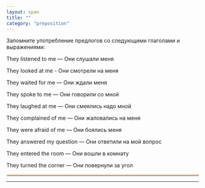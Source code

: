```yaml
---
layout: span
title: ""
category: "preposition"
---
```

<section class='rules'><span><p>Запомните употребление предлогов со следующими глаголами и выражениями:</p>
<p>They listened to me — Они слушали меня </p>
<p>They looked at me  - Они смотрели на меня </p>
<p>They waited for me — Они ждали меня</p>
<p> They spoke to me — Они говорили со мной</p>
<p> They laughed at me — Они смеялись надо мной</p>
<p>They complained of me — Они жаловались на меня</p>
<p> They were afraid of me — Они боялись меня</p>
<p>They answered my question — Они ответили на мой вопрос</p>
<p>They entered  the room — Они вошли в комнату</p>
<p>They turned the corner — Они повернули за угол</p></span>

<td valign="top" width="10%">
 
 <p style="font:80%;background: honeydew;border:3px outset #ffeecc;text-align:center"></p>
  
   
  <hr>
<p style="font:80%; color:#dedede"> <!--6020d6ff-->  <!--6020d6ff--></p>
 
  
  
 
</td>
<p></p></section>